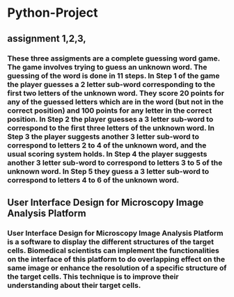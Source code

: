 # Python-Project
## assignment 1,2,3, 
### These three assigments are a complete guessing word game. The game involves trying to guess an unknown word. The guessing of the word is done in 11 steps. In Step 1 of the game the player guesses a 2 letter sub-word corresponding to the first two letters of the unknown word. They score 20 points for any of the guessed letters which are in the word (but not in the correct position) and 100 points for any letter in the correct position. In Step 2 the player guesses a 3 letter sub-word to correspond to the first three letters of the unknown word. In Step 3 the player suggests another 3 letter sub-word to correspond to letters 2 to 4 of the unknown word, and the usual scoring system holds. In Step 4 the player suggests another 3 letter sub-word to correspond to letters 3 to 5 of the unknown word. In Step 5 they guess a 3 letter sub-word to correspond to letters 4 to 6 of the unknown word.
## User Interface Design for Microscopy Image Analysis Platform
### User Interface Design for Microscopy Image Analysis Platform is a software to display the different structures of the target cells. Biomedical scientists can implement the functionalities on the interface of this platform to do overlapping effect on the same image or enhance the resolution of a specific structure of the target cells. This technique is to improve their understanding about their target cells. 
